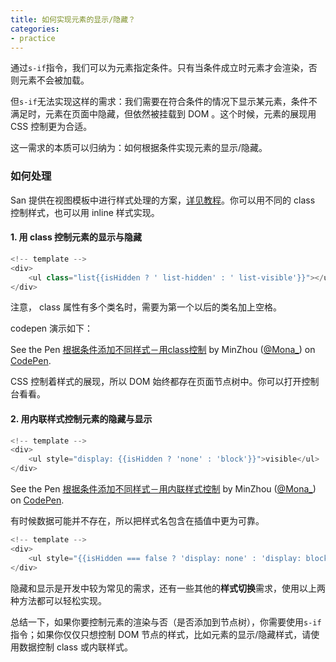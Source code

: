 ```yaml
---
title: 如何实现元素的显示/隐藏？
categories:
- practice
---
```


通过`s-if`指令，我们可以为元素指定条件。只有当条件成立时元素才会渲染，否则元素不会被加载。

但`s-if`无法实现这样的需求：我们需要在符合条件的情况下显示某元素，条件不满足时，元素在页面中隐藏，但依然被挂载到 DOM 。这个时候，元素的展现用 CSS 控制更为合适。

这一需求的本质可以归纳为：如何根据条件实现元素的显示/隐藏。

### 如何处理

 San 提供在视图模板中进行样式处理的方案，[详见教程](https://ecomfe.github.io/san/tutorial/style/)。你可以用不同的 class 控制样式，也可以用 inline 样式实现。

#### 1. 用 class 控制元素的显示与隐藏

````javascript
<!-- template -->
<div>
    <ul class="list{{isHidden ? ' list-hidden' : ' list-visible'}}"></ul>
</div>

````

注意， class 属性有多个类名时，需要为第一个以后的类名加上空格。

 codepen 演示如下：

<p
    data-height="365"
    data-theme-id="0"
    data-slug-hash="ZaOajj"
    data-default-tab="js,result"
    data-user="Mona_"
    data-embed-version="2"
    data-pen-title="根据条件添加不同样式－用class控制"
    class="codepen">See the Pen 
    <a href="https://codepen.io/Mona_/pen/ZaOajj/">根据条件添加不同样式－用class控制</a>
     by MinZhou (<a href="https://codepen.io/Mona_">@Mona_</a>) on 
     <a href="https://codepen.io">CodePen</a>.</p>
<script async src="https://production-assets.codepen.io/assets/embed/ei.js"></script>


 CSS 控制着样式的展现，所以 DOM 始终都存在页面节点树中。你可以打开控制台看看。

#### 2. 用内联样式控制元素的隐藏与显示

````javascript
<!-- template -->
<div>
    <ul style="display: {{isHidden ? 'none' : 'block'}}">visible</ul>
</div>

````

<p
    data-height="365"
    data-theme-id="0"
    data-slug-hash="gXMvBN"
    data-default-tab="js,result"
    data-user="Mona_"
    data-embed-version="2"
    data-pen-title="根据条件添加不同样式－用内联样式控制"
    class="codepen">See the Pen 
    <a href="https://codepen.io/Mona_/pen/gXMvBN/">根据条件添加不同样式－用内联样式控制</a>
     by MinZhou (<a href="https://codepen.io/Mona_">@Mona_</a>) on 
     <a href="https://codepen.io">CodePen</a>.</p>
<script async src="https://production-assets.codepen.io/assets/embed/ei.js"></script>

有时候数据可能并不存在，所以把样式名包含在插值中更为可靠。

````javascript
<!-- template -->
<div>
    <ul style="{{isHidden === false ? 'display: none' : 'display: block'}}">visible</ul>
</div>

````

隐藏和显示是开发中较为常见的需求，还有一些其他的**样式切换**需求，使用以上两种方法都可以轻松实现。

总结一下，如果你要控制元素的渲染与否（是否添加到节点树），你需要使用`s-if`指令；如果你仅仅只想控制 DOM 节点的样式，比如元素的显示/隐藏样式，请使用数据控制 class 或内联样式。